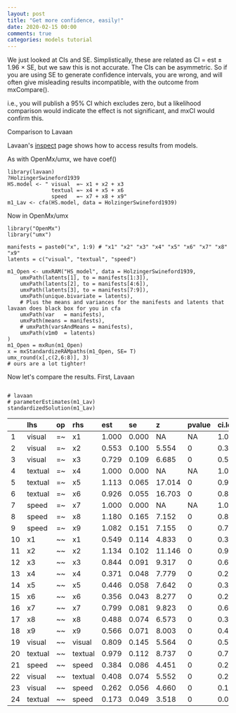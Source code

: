 ```yaml
---
layout: post
title: "Get more confidence, easily!"
date: 2020-02-15 00:00
comments: true
categories: models tutorial
---
```


We just looked at CIs and SE. Simplistically, these are related as CI = est ± 1.96 × SE, but we saw this is not accurate. The CIs can be asymmetric. So if you are using SE to generate confidence intervals, you are wrong, and will often give misleading results incompatible, with the outcome from mxCompare().

i.e., you will publish a 95% CI which excludes zero, but a likelihood comparison would indicate the effect is not significant, and mxCI would confirm this.

Comparison to Lavaan

Lavaan's [inspect](http://lavaan.ugent.be/tutorial/inspect.html) page shows how to access results from models.

As with OpenMx/umx, we have coef()

```splus
library(lavaan)
?HolzingerSwineford1939
HS.model <- " visual  =~ x1 + x2 + x3 
              textual =~ x4 + x5 + x6
              speed   =~ x7 + x8 + x9"
m1_Lav <- cfa(HS.model, data = HolzingerSwineford1939)
```

Now in OpenMx/umx

```splus
library("OpenMx")
library("umx")

manifests = paste0("x", 1:9) # "x1" "x2" "x3" "x4" "x5" "x6" "x7" "x8" "x9"
latents = c("visual", "textual", "speed")

m1_Open <- umxRAM("HS_model", data = HolzingerSwineford1939,
	umxPath(latents[1], to = manifests[1:3]),
	umxPath(latents[2], to = manifests[4:6]),
	umxPath(latents[3], to = manifests[7:9]),
	umxPath(unique.bivariate = latents),
	# Plus the means and variances for the manifests and latents that lavaan does black box for you in cfa
	umxPath(var   = manifests),
	umxPath(means = manifests),
	# umxPath(varsAndMeans = manifests),
	umxPath(v1m0  = latents)
)
m1_Open = mxRun(m1_Open)
x = mxStandardizeRAMpaths(m1_Open, SE= T)
umx_round(x[,c(2,6:8)], 3)
# ours are a lot tighter!
```

Now let's compare the results. First, Lavaan

```splus
    
# lavaan
# parameterEstimates(m1_Lav)
standardizedSolution(m1_Lav)
```


|    | lhs     | op | rhs     | est   | se    | z      | pvalue | ci.lower | ci.upper |
|:---|:--------|:---|:--------|:------|:------|:-------|:-------|:---------|:---------|
| 1  | visual  | =~ | x1      | 1.000 | 0.000 | NA     | NA     | 1.000    | 1.000    |
| 2  | visual  | =~ | x2      | 0.553 | 0.100 | 5.554  | 0      | 0.358    | 0.749    |
| 3  | visual  | =~ | x3      | 0.729 | 0.109 | 6.685  | 0      | 0.516    | 0.943    |
| 4  | textual | =~ | x4      | 1.000 | 0.000 | NA     | NA     | 1.000    | 1.000    |
| 5  | textual | =~ | x5      | 1.113 | 0.065 | 17.014 | 0      | 0.985    | 1.241    |
| 6  | textual | =~ | x6      | 0.926 | 0.055 | 16.703 | 0      | 0.817    | 1.035    |
| 7  | speed   | =~ | x7      | 1.000 | 0.000 | NA     | NA     | 1.000    | 1.000    |
| 8  | speed   | =~ | x8      | 1.180 | 0.165 | 7.152  | 0      | 0.857    | 1.503    |
| 9  | speed   | =~ | x9      | 1.082 | 0.151 | 7.155  | 0      | 0.785    | 1.378    |
| 10 | x1      | ~~ | x1      | 0.549 | 0.114 | 4.833  | 0      | 0.326    | 0.772    |
| 11 | x2      | ~~ | x2      | 1.134 | 0.102 | 11.146 | 0      | 0.934    | 1.333    |
| 12 | x3      | ~~ | x3      | 0.844 | 0.091 | 9.317  | 0      | 0.667    | 1.022    |
| 13 | x4      | ~~ | x4      | 0.371 | 0.048 | 7.779  | 0      | 0.278    | 0.465    |
| 14 | x5      | ~~ | x5      | 0.446 | 0.058 | 7.642  | 0      | 0.332    | 0.561    |
| 15 | x6      | ~~ | x6      | 0.356 | 0.043 | 8.277  | 0      | 0.272    | 0.441    |
| 16 | x7      | ~~ | x7      | 0.799 | 0.081 | 9.823  | 0      | 0.640    | 0.959    |
| 17 | x8      | ~~ | x8      | 0.488 | 0.074 | 6.573  | 0      | 0.342    | 0.633    |
| 18 | x9      | ~~ | x9      | 0.566 | 0.071 | 8.003  | 0      | 0.427    | 0.705    |
| 19 | visual  | ~~ | visual  | 0.809 | 0.145 | 5.564  | 0      | 0.524    | 1.094    |
| 20 | textual | ~~ | textual | 0.979 | 0.112 | 8.737  | 0      | 0.760    | 1.199    |
| 21 | speed   | ~~ | speed   | 0.384 | 0.086 | 4.451  | 0      | 0.215    | 0.553    |
| 22 | visual  | ~~ | textual | 0.408 | 0.074 | 5.552  | 0      | 0.264    | 0.552    |
| 23 | visual  | ~~ | speed   | 0.262 | 0.056 | 4.660  | 0      | 0.152    | 0.373    |
| 24 | textual | ~~ | speed   | 0.173 | 0.049 | 3.518  | 0      | 0.077    | 0.270    |


